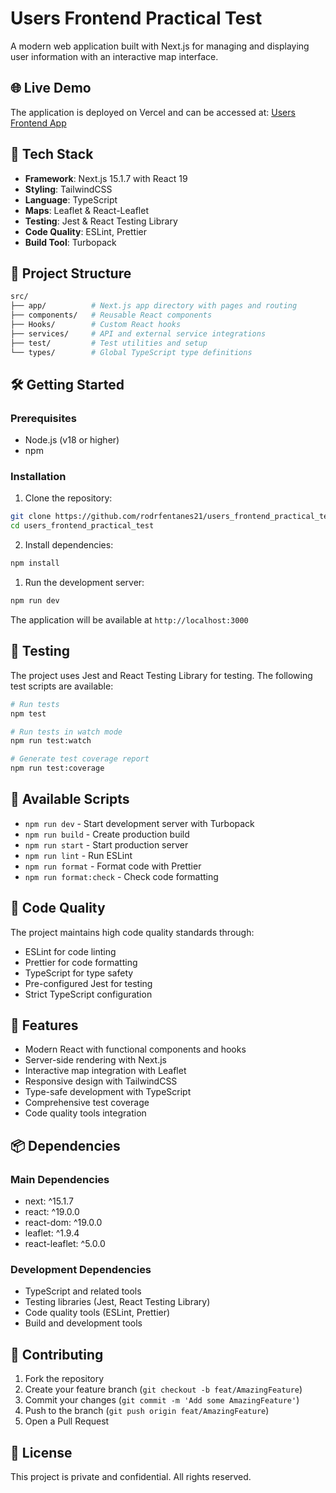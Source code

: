 # Users Frontend Practical Test

A modern web application built with Next.js for managing and displaying user information with an interactive map interface.

## 🌐 Live Demo

The application is deployed on Vercel and can be accessed at: [Users Frontend App](https://users-frontend-practical-test.vercel.app/)

## 🚀 Tech Stack

- **Framework**: Next.js 15.1.7 with React 19
- **Styling**: TailwindCSS
- **Language**: TypeScript
- **Maps**: Leaflet & React-Leaflet
- **Testing**: Jest & React Testing Library
- **Code Quality**: ESLint, Prettier
- **Build Tool**: Turbopack

## 📁 Project Structure

```bash
src/
├── app/          # Next.js app directory with pages and routing
├── components/   # Reusable React components
├── Hooks/        # Custom React hooks
├── services/     # API and external service integrations
├── test/         # Test utilities and setup
└── types/        # Global TypeScript type definitions
```

## 🛠️ Getting Started

### Prerequisites

- Node.js (v18 or higher)
- npm

### Installation

1. Clone the repository:

```bash
git clone https://github.com/rodrfentanes21/users_frontend_practical_test.git
cd users_frontend_practical_test
```

2. Install dependencies:

```bash
npm install
```

1. Run the development server:

```bash
npm run dev
```

The application will be available at `http://localhost:3000`

## 🧪 Testing

The project uses Jest and React Testing Library for testing. The following test scripts are available:

```bash
# Run tests
npm test

# Run tests in watch mode
npm run test:watch

# Generate test coverage report
npm run test:coverage
```

## 📝 Available Scripts

- `npm run dev` - Start development server with Turbopack
- `npm run build` - Create production build
- `npm run start` - Start production server
- `npm run lint` - Run ESLint
- `npm run format` - Format code with Prettier
- `npm run format:check` - Check code formatting

## 🔧 Code Quality

The project maintains high code quality standards through:

- ESLint for code linting
- Prettier for code formatting
- TypeScript for type safety
- Pre-configured Jest for testing
- Strict TypeScript configuration

## 🌟 Features

- Modern React with functional components and hooks
- Server-side rendering with Next.js
- Interactive map integration with Leaflet
- Responsive design with TailwindCSS
- Type-safe development with TypeScript
- Comprehensive test coverage
- Code quality tools integration

## 📦 Dependencies

### Main Dependencies

- next: ^15.1.7
- react: ^19.0.0
- react-dom: ^19.0.0
- leaflet: ^1.9.4
- react-leaflet: ^5.0.0

### Development Dependencies

- TypeScript and related tools
- Testing libraries (Jest, React Testing Library)
- Code quality tools (ESLint, Prettier)
- Build and development tools

## 🤝 Contributing

1. Fork the repository
2. Create your feature branch (`git checkout -b feat/AmazingFeature`)
3. Commit your changes (`git commit -m 'Add some AmazingFeature'`)
4. Push to the branch (`git push origin feat/AmazingFeature`)
5. Open a Pull Request

## 📄 License

This project is private and confidential. All rights reserved.
